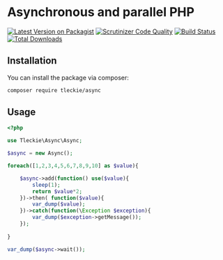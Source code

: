 # Asynchronous and parallel PHP

[![Latest Version on Packagist](https://img.shields.io/packagist/v/tleckie/async.svg?style=flat-square)](https://packagist.org/packages/tleckie/async)
[![Scrutinizer Code Quality](https://scrutinizer-ci.com/g/teodoroleckie/async/badges/quality-score.png?b=main)](https://scrutinizer-ci.com/g/teodoroleckie/async/?branch=main)
[![Build Status](https://scrutinizer-ci.com/g/teodoroleckie/async/badges/build.png?b=main)](https://scrutinizer-ci.com/g/teodoroleckie/async/build-status/main)
[![Total Downloads](https://img.shields.io/packagist/dt/tleckie/async.svg?style=flat-square)](https://packagist.org/packages/tleckie/async)


## Installation

You can install the package via composer:

```bash
composer require tleckie/async
```

## Usage

```php
<?php

use Tleckie\Async\Async;

$async = new Async();

foreach([1,2,3,4,5,6,7,8,9,10] as $value){

    $async->add(function() use($value){
        sleep(1);
        return $value*2;
    })->then( function($value){
        var_dump($value);
    })->catch(function(\Exception $exception){
        var_dump($exception->getMessage());
    });
    
}

var_dump($async->wait());
```